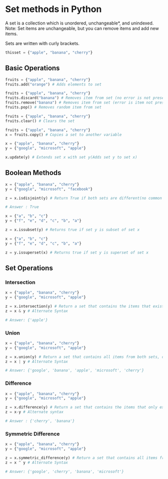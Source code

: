 # Set methods in Python

A set is a collection which is unordered, unchangeable*, and unindexed.
Note: Set items are unchangeable, but you can remove items and add new items.

Sets are written with curly brackets.
```python
thisset = {"apple", "banana", "cherry"}
```
## Basic Operations
```python
fruits = {"apple", "banana", "cherry"}
fruits.add("orange") # Adds elements to set
```

```python
fruits = {"apple", "banana", "cherry"}
fruits.discard("banana") # Removes item from set (no error is not present)
fruits.remove("banana") # Removes item from set (error is item not present)
fruits.pop() # Removes random item from set
```

```python
fruits = {"apple", "banana", "cherry"}
fruits.clear() # Clears the set
```

```python
fruits = {"apple", "banana", "cherry"}
x = fruits.copy() # Copies a set to another variable
```

```python
x = {"apple", "banana", "cherry"}
y = {"google", "microsoft", "apple"}

x.update(y) # Extends set x with set y(Adds set y to set x)
```


## Boolean Methods
```python
x = {"apple", "banana", "cherry"}
y = {"google", "microsoft", "facebook"}

z = x.isdisjoint(y) # Return True if both sets are different(no common elements)

# Answer : True
```

```python
x = {"a", "b", "c"}
y = {"f", "e", "d", "c", "b", "a"}

z = x.issubset(y) # Returns true if set y is subset of set x
```

```python
x = {"a", "b", "c"}
y = {"f", "e", "d", "c", "b", "a"}

z = y.issuperset(x) # Returns true if set y is superset of set x
```


## Set Operations

### Intersection
```python
x = {"apple", "banana", "cherry"}
y = {"google", "microsoft", "apple"}

z = x.intersection(y) # Return a set that contains the items that exist in both set x, and set y
z = x & y # Alternate Syntax

# Answer: {'apple'}
```

### Union
```python
x = {"apple", "banana", "cherry"}
y = {"google", "microsoft", "apple"}

z = x.union(y) # Return a set that contains all items from both sets, duplicates are excluded
z = x | y # Alternate Syntax

# Answer: {'google', 'banana', 'apple', 'microsoft', 'cherry'}
```

### Difference

```python
x = {"apple", "banana", "cherry"}
y = {"google", "microsoft", "apple"}

z = x.difference(y) # Return a set that contains the items that only exist in set x, and not in set y
z = x-y # Alternate syntax

# Answer : {'cherry', 'banana'}
```

### Symmetric Difference
```python
x = {"apple", "banana", "cherry"}
y = {"google", "microsoft", "apple"}

z = x.symmetric_difference(y) # Return a set that contains all items from both sets, common items discarded
z = x ^ y # Alternate Syntax

# Answer: {'google', 'cherry', 'banana', 'microsoft'}
```
